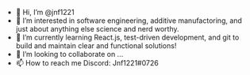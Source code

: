 - 👋 Hi, I’m @jnf1221
- 👀 I’m interested in software engineering, additive manufactoring, and just about anything else science and nerd worthy.
- 🌱 I’m currently learning React.js, test-driven development, and git to build and maintain clear and functional solutions!
- 💞️ I’m looking to collaborate on ...
- 📫 How to reach me Discord: Jnf1221#0726

<!---
jnf1221/jnf1221 is a ✨ special ✨ repository because its `README.md` (this file) appears on your GitHub profile.
You can click the Preview link to take a look at your changes.
--->
